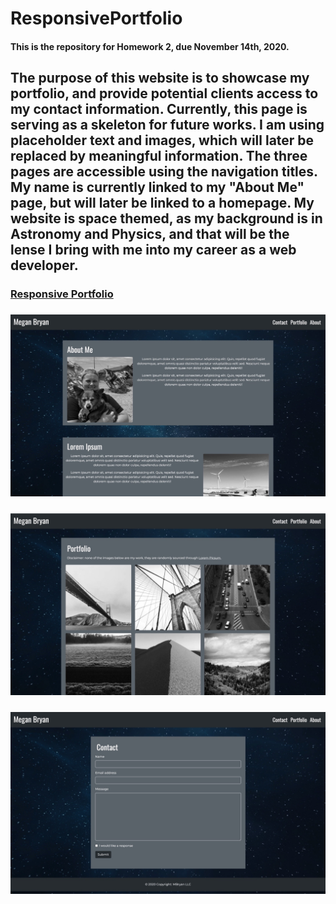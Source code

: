 # ResponsivePortfolio
#### This is the repository for Homework 2, due November 14th, 2020.

## The purpose of this website is to showcase my portfolio, and provide potential clients access to my contact information. Currently, this page is serving as a skeleton for future works. I am using placeholder text and images, which will later be replaced by meaningful information. The three pages are accessible using the navigation titles. My name is currently linked to my "About Me" page, but will later be linked to a homepage. My website is space themed, as my background is in Astronomy and Physics, and that will be the lense I bring with me into my career as a web developer. 

### [Responsive Portfolio ](https://meganbryan.github.io/ResponsivePortfolio/)

### ![About Me Screenshot](AboutMe_SS.jpeg)
### ![Portfolio Screenshot](Portfolio_SS.jpeg)
### ![Contact Screenshot](Contact_SS.jpeg)

